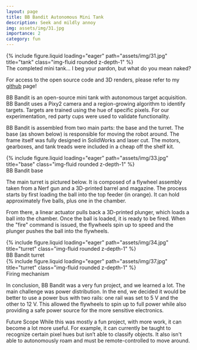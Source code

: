 ```yaml
---
layout: page
title: BB Bandit Autonomous Mini Tank
description: Seek and mildly annoy 
img: assets/img/31.jpg
importance: 2
category: fun
---
```


<div class="row justify-content-sm-center">
    <div class="col-sm-8 mt-3 mt-md-0">
        {% include figure.liquid loading="eager" path="assets/img/31.jpg" title="tank" class="img-fluid rounded z-depth-1" %}
    </div>
</div>
<div class="caption">
    The completed mini tank... I beg your pardon, but what do you mean naked? 
</div>

For access to the open source code and 3D renders, please refer to my [github](https://github.com/nevinkopp/automated-mini-tank) page!

BB Bandit is an open-source mini tank with autonomous target acquisition. BB Bandit uses a Pixy2 camera and a region-growing algorithm to identify targets. Targets are trained using the hue of specific pixels. For our experimentation, red party cups were used to validate functionality.

BB Bandit is assembled from two main parts: the base and the turret. The base (as shown below) is responsible for moving the robot around. The frame itself was fully designed in SolidWorks and laser cut. The motors, gearboxes, and tank treads were included in a cheap off the shelf kit.

<div class="row justify-content-sm-center">
    <div class="col-sm-8 mt-3 mt-md-0">
        {% include figure.liquid loading="eager" path="assets/img/33.jpg" title="base" class="img-fluid rounded z-depth-1" %}
    </div>
</div>
<div class="caption">
    BB Bandit base 
</div>

The main turret is pictured below. It is composed of a flywheel assembly taken from a Nerf gun and a 3D-printed barrel and magazine. The process starts by first loading the ball into the top feeder (in orange). It can hold approximately five balls, plus one in the chamber.

From there, a linear actuator pulls back a 3D-printed plunger, which loads a ball into the chamber. Once the ball is loaded, it is ready to be fired. When the "fire" command is issued, the flywheels spin up to speed and the plunger pushes the ball into the flywheels.

<div class="row justify-content-sm-center">
    <div class="col-sm-8 mt-3 mt-md-0">
        {% include figure.liquid loading="eager" path="assets/img/34.jpg" title="turret" class="img-fluid rounded z-depth-1" %}
    </div>
</div>
<div class="caption">
    BB Bandit turret
</div>

<div class="row justify-content-sm-center">
    <div class="col-sm mt-3 mt-md-0">
        {% include figure.liquid loading="eager" path="assets/img/37.jpg" title="turret" class="img-fluid rounded z-depth-1" %}
    </div>
</div>
<div class="caption">
    Firing mechanism
</div>

In conclusion, BB Bandit was a very fun project, and we learned a lot. The main challenge was power distribution. In the end, we decided it would be better to use a power bus with two rails: one rail was set to 5 V and the other to 12 V. This allowed the flywheels to spin up to full power while also providing a safe power source for the more sensitive electronics.

Future Scope
While this was mostly a fun project, with more work, it can become a lot more useful. For example, it can currently be taught to recognize certain pixel hues but isn’t able to classify objects. It also isn't able to autonomously roam and must be remote-controlled to move around. 

